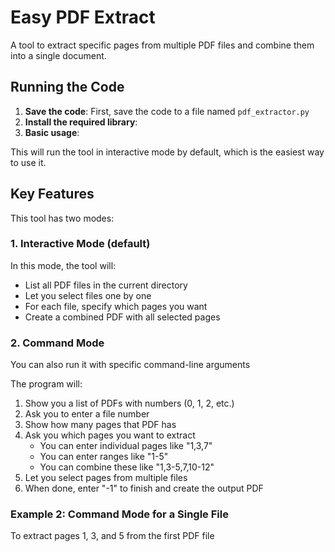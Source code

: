 # Easy PDF Extract

A tool to extract specific pages from multiple PDF files and combine them into a single document.

## Running the Code

1. **Save the code**: First, save the code to a file named `pdf_extractor.py`
2. **Install the required library**:
3. **Basic usage**:

This will run the tool in interactive mode by default, which is the easiest way to use it.

## Key Features

This tool has two modes:

### 1. Interactive Mode (default)
In this mode, the tool will:
* List all PDF files in the current directory
* Let you select files one by one
* For each file, specify which pages you want
* Create a combined PDF with all selected pages

### 2. Command Mode
You can also run it with specific command-line arguments

The program will:
1. Show you a list of PDFs with numbers (0, 1, 2, etc.)
2. Ask you to enter a file number
3. Show how many pages that PDF has
4. Ask you which pages you want to extract
   * You can enter individual pages like "1,3,7"
   * You can enter ranges like "1-5"
   * You can combine these like "1,3-5,7,10-12"
5. Let you select pages from multiple files
6. When done, enter "-1" to finish and create the output PDF

### Example 2: Command Mode for a Single File
To extract pages 1, 3, and 5 from the first PDF file
